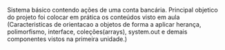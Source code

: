<p>
  Sistema básico contendo ações de uma conta bancária. Principal objetico do projeto foi colocar em prática os conteúdos visto em aula (Caracteristicas de orientacao a objetos de forma a aplicar herança, polimorfismo, interface,  coleções(arrays), system.out e demais componentes vistos na primeira unidade.)
</p>
